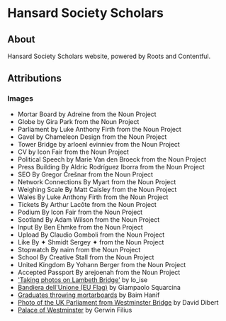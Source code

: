 # Hansard Society Scholars

## About

Hansard Society Scholars website, powered by Roots and Contentful.

## Attributions

### Images

* Mortar Board by Adreine from the Noun Project
* Globe by Gira Park from the Noun Project
* Parliament by Luke Anthony Firth from the Noun Project
* Gavel by Chameleon Design from the Noun Project
* Tower Bridge by arloenl evinniev from the Noun Project
* CV by Icon Fair from the Noun Project
* Political Speech by Marie Van den Broeck from the Noun Project
* Press Building By Aldric Rodríguez Iborra from the Noun Project
* SEO By Gregor Črešnar from the Noun Project
* Network Connections By Myart from the Noun Project
* Weighing Scale By Matt Caisley from the Noun Project
* Wales By Luke Anthony Firth from the Noun Project
* Tickets By Arthur Lacôte from the Noun Project
* Podium By Icon Fair from the Noun Project
* Scotland By Adam Wilson from the Noun Project
* Input By Ben Ehmke from the Noun Project
* Upload By Claudio Gomboli from the Noun Project
* Like By ✦ Shmidt Sergey ✦ from the Noun Project
* Stopwatch By naim from the Noun Project
* School By Creative Stall from the Noun Project
* United Kingdom By Yohann Berger from the Noun Project
* Accepted Passport By arejoenah from the Noun Project
* ['Taking photos on Lambeth Bridge'](https://www.flickr.com/photos/lo_ise/4730973273/sizes/o/) by lo_ise
* [Bandiera dell'Unione (EU Flag)](https://www.flickr.com/photos/squarcina/2087217652/sizes/l) by Giampaolo Squarcina
* [Graduates throwing mortarboards](https://unsplash.com/@baim?photo=pYWuOMhtc6k) by Baim Hanif
* [Photo of the UK Parliament from Westminster Bridge](https://unsplash.com/search/photos/london?photo=POYDluw0tyw) by David Dibert
* [Palace of Westminster](https://flic.kr/p/nJbxdt) by Gerwin Filius